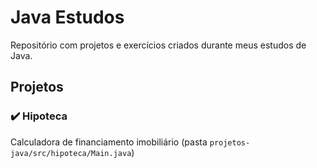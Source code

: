 # Java Estudos

Repositório com projetos e exercícios criados durante meus estudos de Java.

## Projetos

### ✔️ Hipoteca
Calculadora de financiamento imobiliário (pasta `projetos-java/src/hipoteca/Main.java`)
